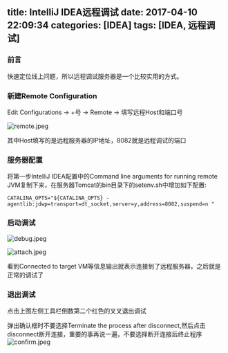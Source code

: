 title: IntelliJ IDEA远程调试
date: 2017-04-10 22:09:34
categories: [IDEA]
tags: [IDEA, 远程调试]
---

### 前言

快速定位线上问题，所以远程调试服务器是一个比较实用的方式。

<!-- more -->

### 新建Remote Configuration

Edit Configurations -> +号 -> Remote -> 填写远程Host和端口号

![remote.jpeg](remote.jpeg)


其中Host填写的是远程服务器的IP地址，8082就是远程调试的端口

### 服务器配置

将第一步IntelliJ IDEA配置中的Command line arguments for running remote JVM复制下来，在服务器Tomcat的bin目录下的setenv.sh中增加如下配置:

```
CATALINA_OPTS="${CATALINA_OPTS} -agentlib:jdwp=transport=dt_socket,server=y,address=8082,suspend=n "
```

### 启动调试

![debug.jpeg](debug.jpeg)

![attach.jpeg](attach.jpeg)

看到Connected to target VM等信息输出就表示连接到了远程服务器，之后就是正常的调试了

### 退出调试

点击上图左侧工具栏倒数第二个红色的叉叉退出调试


弹出确认框时不要选择Terminate the process after disconnect,然后点击disconnect断开连接，重要的事再说一遍，不要选择断开连接后终止程序
![confirm.jpeg](confirm.jpeg)